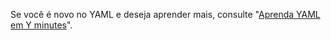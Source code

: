 Se você é novo no YAML e deseja aprender mais, consulte "[Aprenda YAML em Y minutes](https://learnxinyminutes.com/docs/yaml/)".
